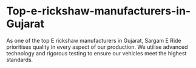 # Top-e-rickshaw-manufacturers-in-Gujarat
As one of the top E rickshaw manufacturers in Gujarat, Sargam E Ride prioritises quality in every aspect of our production. We utilise advanced technology and rigorous testing to ensure our vehicles meet the highest standards.
